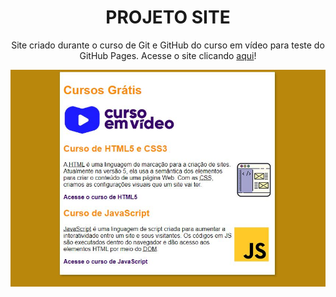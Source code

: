  <h1 align="center"> PROJETO SITE </h1>
 
 <p align="center">Site criado durante o curso de Git e GitHub do curso em vídeo para teste do GitHub Pages. Acesse o site clicando <a href='https://eduardohbarbosa.github.io/projeto-site/'>aqui</a>!<p>

 <p align="center">
 <img src="projeto.JPG" >
 </p>
